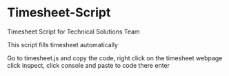 # Timesheet-Script
Timesheet Script for Technical Solutions Team

This script fills timesheet automatically

Go to timesheet.js and copy the code, right click on the timesheet webpage click inspect, click console and paste to code there enter
